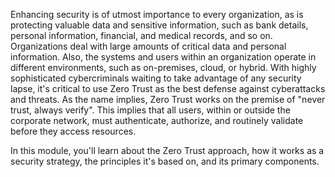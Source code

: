 Enhancing security is of utmost importance to every organization, as is protecting valuable data and sensitive information, such as bank details, personal information, financial, and medical records, and so on. Organizations deal with large amounts of critical data and personal information. Also, the systems and users within an organization operate in different environments, such as on-premises, cloud, or hybrid. With highly sophisticated cybercriminals waiting to take advantage of any security lapse, it's critical to use Zero Trust as the best defense against cyberattacks and threats. As the name implies, Zero Trust works on the premise of "never trust, always verify". This implies that all users, within or outside the corporate network, must authenticate, authorize, and routinely validate before they access resources.

In this module, you'll learn about the Zero Trust approach, how it works as a security strategy, the principles it's based on, and its primary components.  
